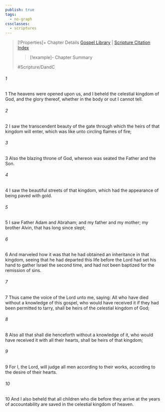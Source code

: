 ```yaml
---
publish: true
tags:
  - no-graph
cssclasses:
  - scriptures
---
```

>[!Properties]+ Chapter Details
>[Gospel Library](https://churchofjesuschrist.org/study/scriptures/dc-testament/dc/137?lang=eng)    |    [Scripture Citation Index](https://scriptures.byu.edu/#12e89::c12e89)
>>[!example]- Chapter Summary
>> 
> 
>
>#Scripture/DandC
###### 1
1 The heavens were opened upon us, and I beheld the celestial kingdom of God, and the glory thereof, whether in the body or out I cannot tell.
###### 2
2 I saw the transcendent beauty of the gate through which the heirs of that kingdom will enter, which was like unto circling flames of fire;
###### 3
3 Also the blazing throne of God, whereon was seated the Father and the Son.
###### 4
4 I saw the beautiful streets of that kingdom, which had the appearance of being paved with gold.
###### 5
5 I saw Father Adam and Abraham; and my father and my mother; my brother Alvin, that has long since slept;
###### 6
6 And marveled how it was that he had obtained an inheritance in that kingdom, seeing that he had departed this life before the Lord had set his hand to gather Israel the second time, and had not been baptized for the remission of sins.
###### 7
7 Thus came the voice of the Lord unto me, saying: All who have died without a knowledge of this gospel, who would have received it if they had been permitted to tarry, shall be heirs of the celestial kingdom of God;
###### 8
8 Also all that shall die henceforth without a knowledge of it, who would have received it with all their hearts, shall be heirs of that kingdom;
###### 9
9 For I, the Lord, will judge all men according to their works, according to the desire of their hearts.
###### 10
10 And I also beheld that all children who die before they arrive at the years of accountability are saved in the celestial kingdom of heaven.
